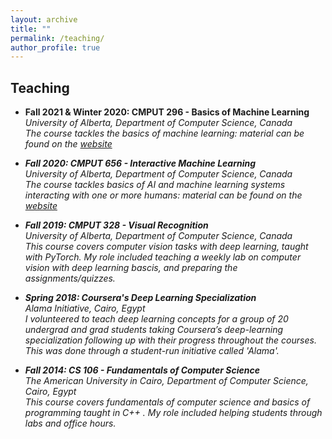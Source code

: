 ```yaml
---
layout: archive
title: ""
permalink: /teaching/
author_profile: true
---
```


## Teaching
* **Fall 2021 & Winter 2020: CMPUT 296 - Basics of Machine Learning** <br/>
<em> University of Alberta, Department of Computer Science, Canada <em/> <br/>
The course tackles the basics of machine learning: material can be found on the [website](https://marthawhite.github.io/mlbasics/) <br/>

* **Fall 2020: CMPUT 656 - Interactive Machine Learning** <br/>
<em> University of Alberta, Department of Computer Science, Canada <em/> <br/>
The course tackles basics of AI and machine learning systems interacting with one or more humans: material can be found on the [website](https://sites.google.com/ualberta.ca/cmput656/home) <br/>

* **Fall 2019: CMPUT 328 - Visual Recognition** <br/>
<em> University of Alberta, Department of Computer Science, Canada <em/> <br/>
This course covers computer vision tasks with deep learning, taught with PyTorch. My role included teaching a weekly lab on computer vision with deep learning bascis, and preparing the assignments/quizzes.

* **Spring 2018: Coursera's Deep Learning Specialization** <br/>
<em> Alama Initiative, Cairo, Egypt <em/> <br/>
I volunteered to teach deep learning concepts for a group of 20 undergrad and grad students taking Coursera’s deep-learning specialization following up with their progress throughout the courses. This was done through a student-run initiative called 'Alama'.

* **Fall 2014: CS 106 - Fundamentals of Computer Science** <br/>
<em> The American University in Cairo, Department of Computer Science, Cairo, Egypt <em/> <br/>
This course covers fundamentals of computer science and basics of programming taught in C++ . My role included helping students through labs and office hours.
